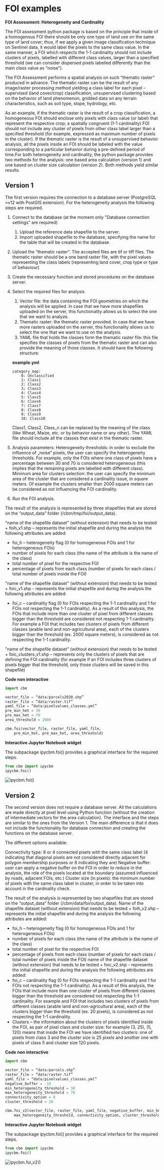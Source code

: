 # FOI examples

**FOI Assessment: Heterogeneity and Cardinality**

The FOI assessment python package is based on the principle that inside of a homogenous FOI there should be only one type of land use on the same type of land cover; thus, if we apply a given image classification technique on Sentinel data, it would label the pixels to the same class value. In the same manner, a FOI which respects the 1-1 cardinality should not include clusters of pixels, labelled with different class values, larger than a specified threshold (we can consider dispersed pixels labelled differently than the main class value as “noise”).

The FOI Assessment performs a spatial analysis on such “thematic raster” produced in advance. The thematic raster can be the result of any image/raster processing method yielding a class label for each pixel - supervised (land cover/crop) classification, unsupervised clustering based on the behavior of land phenomenon, gridded data on any terrain characteristics, such as soil type, slope, hydrology,  etc.

As an example, if the thematic raster is the result of a crop classification, a homogeneous FOI should enclose only pixels with class value (or label) that represent the respective crop; a spatially congruent (1-1 cardinality) FOI should not include any cluster of pixels from other class label larger than a specified threshold (for example, expressed as maximum number of pixels in the cluster). If the thematic raster is the result of a unsupervised behavior analysis, all the pixels inside an FOI should be labeled with the value corresponding to a particular behavior during a pre-defined period of time.For both heterogeneity and cardinality, the python package provides two methods for the analysis: one based area calculation (version 1) and one based on cluster size calculation (version 2). Both methods yield similar results.


## Version 1

The first version requires the connection to a database server (PostgreSQL >v12 with PostGIS extension).
For the heterogeneity analysis the following steps are required.

1. Connect to the database (at the moment only "Database connection settings" are required)
    1. Upload the reference data shapefile to the server.
    2. Import uploaded shapefile to the database, specifying the name for the table that will be created in the database.


2. Upload the “thematic raster”. The accepted files are tif or tiff files. The thematic raster should be a one band raster file, with the pixel values representing the class labels (representing land cover, crop type or type of behaviour)

3. Create the necessary function and stored procedures on the database server.

4. Select the required files for analysis
    1. Vector file: the data containing the FOI geometries on which the analysis will be applied. In case that we have more shapefiles uploaded on the server, this functionality allows us to select the one that we want to analyze.
    2. Thematic raster: the thematic raster provided. In case that we have more rasters uploaded on the server, this functionality allows us to select the one that we want to use on the analysis.
    3. YAML file that holds the classes form the thematic raster file: this file specifies the classes of pixels from the thematic raster and can also provide the meaning of those classes. It should have the following structure:

    **example.yml**

    ```
    category_map:
        0: Unclassified
        1: Class1
        2: Class2
        3: Class3
        4: Class4
        5: Class5
        6: Class6
        7: Class7
        8: Class8
        9: Class9
        10: Class10
    ```

    Class1, Class2, Class_n can be replaced by the meaning of the class (like Wheat, Maize, etc. or by behavior name or any other). The YAML file should include all the classes that exist in the thematic raster.

5. Analysis parameters:
Heterogeneity thresholds: in order to exclude the influence of „noise” pixels, the user can specify the heterogeneity thresholds. For example, only the FOIs where one class of pixels have a percentage between 30 and 70 is considered heterogeneous (this implies that the remaining pixels are labelled with different class). Minimum area for clusters selection: the user can specify the minimum area of the cluster that are considered a cardinality issue, in square meters. Of example the clusters smaller than 2000 square meters can be considered as not influencing the FOI cardinality.

6. Run the FOI analysis.

The result of the analysis is represented by three shapefiles that are stored on the “output_data” folder (/cbm/tmp/foi/output_data).

"name of the shapefile dataset" (without extension) that needs to be tested + foih_v1.shp – represents the initial shapefile and during the analysis the following attributes are added:

- foi_h – heterogeneity flag (0 for homogeneous FOIs and 1 for heterogeneous FOIs)
- number of pixels for each class (the name of the attribute is the name of the class)
- total number of pixel for the respective FOI
- percentage of pixels from each class (number of pixels for each class / total number of pixels inside the FOI)

"name of the shapefile dataset" (without extension) that needs to be tested + foic_v1.shp - represents the initial shapefile and during the analysis the following attributes are added:
- foi_c – cardinality flag (0 for FOIs respecting the 1-1 cardinality and 1 for FOIs not respecting the 1-1 cardinality). As a result of this analysis, the FOIs that include more than one cluster of pixel from different classes bigger than the threshold are considered not respecting 1-1 cardinality. For example a FOI that includes two clusters of pixels from different classes (arable land and non-agricultural area), each of the clusters bigger than the threshold (ex. 2000 square meters), is considered as not respecting the 1-1 cardinality.

"name of the shapefile dataset" (without extension) that needs to be tested + foic_clusters_v1.shp – represents only the clusters of pixels that are defining the FOI cardinality (for example if an FOI includes three clusters of pixels bigger that the threshold, only those clusters will be saved in this shapefile)


**Code non interactive**

```python
import cbm

vector_file = “data/parcels2020.shp”
raster_file = “data/raster.tif”
yaml_file = “data/pixelvalues_classes.yml”
pre_min_het = 30
pre_max_het = 70
area_threshold = 2000

cbm.foi(vector_file, raster_file, yaml_file,
    pre_min_het, pre_max_het, area_threshold)
```

**Interactive Jupyter Notebook widget**


The subpackage ipycbm.foi() provides a graphical interface for the required steps.

```python
from cbm import ipycbm
ipycbm.foi()
```

![ipycbm.foi()](https://raw.githubusercontent.com/konanast/cbm_media/main/ipycbm_foi_v1_01.png)


## Version 2

The second version does not require a database server. All the calculations are made directly at pixel level using Python function (without the creation of intermediate vectors for the area calculation). The interface and the steps are similar to the ones from the Version 1. The main difference is that it does not include the functionality for database connection and creating the functions on the database server.

The different options available:

Connectivity type: 8 or 4 connected pixels with the same class label (4 indicating that diagonal pixels are not considered directly adjacent for polygon membership purposes or 8 indicating they are) Negative buffer: user can apply a negative buffer on the FOI in order to reduce in the analysis, the role of the pixels located at the boundary (assumed influenced by roads, adjacent FOIs, etc.) Cluster size (in pixels): the minimum number of pixels with the same class label in cluster, in order to be  taken into account in the cardinality check.

The result of the analysis is represented by two shapefiles that are stored on the “output_data” folder (/cbm/data/foi/output_data).
Name of the shapefile dataset (without extension) that needs to be tested + foih_v2.shp – represents the initial shapefile and during the analysis the following attributes are added:
* foi_h – heterogeneity flag (0 for homogeneous FOIs and 1 for heterogeneous FOIs)
* number of pixels for each class (the name of the attribute is the name of the class)
* total number of pixel for the respective FOI
* percentage of pixels from each class (number of pixels for each class / total number of pixels inside the FOI)
name of the shapefile dataset (without extension) that needs to be tested + foic_v2.shp - represents the initial shapefile and during the analysis the following attributes are added:
* foi_c – cardinality flag (0 for FOIs respecting the 1-1 cardinality and 1 for FOIs not respecting the 1-1 cardinality). As a result of this analysis, the FOIs that include more than one cluster of pixels from different classes bigger than the threshold are considered not respecting the 1-1 cardinality. For example and FOI that includes two clusters of pixels from different classes (arable land and non-agricultural area), each of the clusters bigger than the threshold (ex. 20 pixels), is considered as not respecting the 1-1 cardinality.
* Clusters – the information about the clusters of pixels identified inside the FOI, as pair of pixel class and cluster size: for example (3, 25), (5, 120) means that inside the FOI we have identified two clusters: one of pixels from class 3 and the cluster size is 25 pixels and another one with pixels of class 5 and cluster size 120 pixels.


**Code non interactive**

```python
import cbm

vector_file = “data/parcels.shp”
raster_file = “data/raster.tif”
yaml_file = “data/pixelvalues_classes.yml”
negative_buffer = -10
min_heterogeneity_threshold = 30
max_heterogeneity_threshold = 70
connectivity_option = 8
cluster_threshold = 20

cbm.foi_v2(vector_file, raster_file, yaml_file, negative_buffer, min_heterogeneity_threshold,
    max_heterogeneity_threshold, connectivity_option, cluster_threshold)
```

**Interactive Jupyter Notebook widget**

The subpackage ipycbm.foi() provides a graphical interface for the required steps.

```python
from cbm import ipycbm
ipycbm.foi()
```

![ipycbm.foi_v2()](https://raw.githubusercontent.com/konanast/cbm_media/main/ipycbm_foi_v2_01.png)
